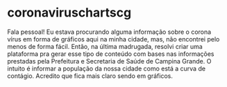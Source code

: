 # coronaviruschartscg
Fala pessoal! Eu estava procurando alguma informação sobre o corona vírus em forma de gráficos aqui na minha cidade,  mas, não encontrei pelo menos de forma fácil. Então, na última madrugada, resolvi criar uma plataforma pra gerar esse tipo de conteúdo com bases nas informações prestadas pela Prefeitura e Secretaria de Saúde de Campina Grande.  O intuito é informar a população da nossa cidade como está a curva de contágio. Acredito que fica mais claro sendo em  gráficos.
